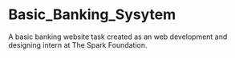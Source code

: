 # Basic_Banking_Sysytem
A basic banking website task created as an web development and designing intern at The Spark Foundation.
